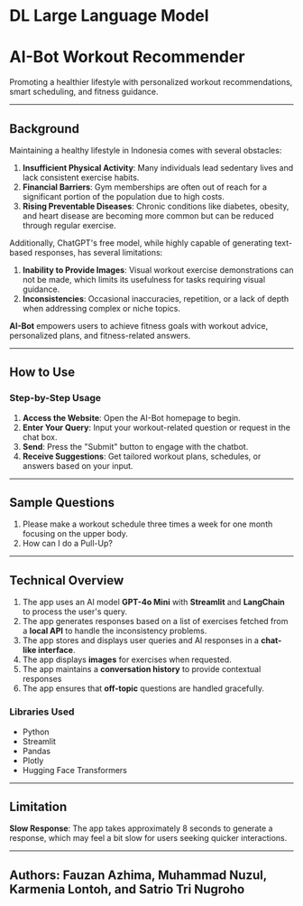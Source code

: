 # **DL Large Language Model**
# **AI-Bot Workout Recommender**

Promoting a healthier lifestyle with personalized workout recommendations, smart scheduling, and fitness guidance.

---

## **Background**

Maintaining a healthy lifestyle in Indonesia comes with several obstacles:

1. **Insufficient Physical Activity**: Many individuals lead sedentary lives and lack consistent exercise habits.
2. **Financial Barriers**: Gym memberships are often out of reach for a significant portion of the population due to high costs.
3. **Rising Preventable Diseases**: Chronic conditions like diabetes, obesity, and heart disease are becoming more common but can be reduced through regular exercise.

Additionally, ChatGPT's free model, while highly capable of generating text-based responses, has several limitations:
1. **Inability to Provide Images**: Visual workout exercise demonstrations can not be made, which limits its usefulness for tasks requiring visual guidance.
2. **Inconsistencies**: Occasional inaccuracies, repetition, or a lack of depth when addressing complex or niche topics.

**AI-Bot** empowers users to achieve fitness goals with workout advice, personalized plans, and fitness-related answers.

   
---

## **How to Use**

### **Step-by-Step Usage**
1. **Access the Website**: Open the AI-Bot homepage to begin.
2. **Enter Your Query**: Input your workout-related question or request in the chat box.
3. **Send**: Press the "Submit" button to engage with the chatbot.
4. **Receive Suggestions**: Get tailored workout plans, schedules, or answers based on your input.

---

## **Sample Questions**

1. Please make a workout schedule three times a week for one month focusing on the upper body.
2. How can I do a Pull-Up?


---

## **Technical Overview**  
1. The app uses an AI model **GPT-4o Mini** with **Streamlit** and **LangChain** to process the user's query.
2. The app generates responses based on a list of exercises fetched from a **local API** to handle the inconsistency problems.
3. The app stores and displays user queries and AI responses in a **chat-like interface**.
4. The app displays **images** for exercises when requested.
5. The app maintains a **conversation history** to provide contextual responses
6. The app ensures that **off-topic** questions are handled gracefully.

### **Libraries Used**  
- Python  
- Streamlit  
- Pandas  
- Plotly  
- Hugging Face Transformers  

---

## **Limitation**  

**Slow Response**: The app takes approximately 8 seconds to generate a response, which may feel a bit slow for users seeking quicker interactions.

---

## **Authors**: Fauzan Azhima, Muhammad Nuzul, Karmenia Lontoh, and Satrio Tri Nugroho
